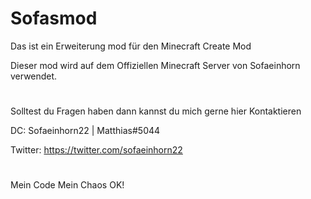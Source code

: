 # Sofasmod


Das ist ein Erweiterung mod für den Minecraft Create Mod

Dieser mod wird auf dem Offiziellen Minecraft Server von Sofaeinhorn verwendet.



#
#

Solltest du Fragen haben dann kannst du mich gerne hier Kontaktieren


DC: Sofaeinhorn22 | Matthias#5044

Twitter: https://twitter.com/sofaeinhorn22

#
#

Mein Code Mein Chaos OK!